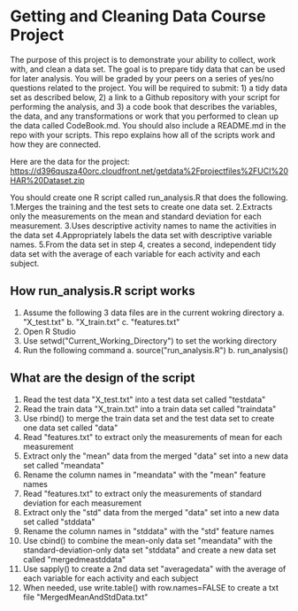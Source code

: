 Getting and Cleaning Data Course Project
======================

The purpose of this project is to demonstrate your ability to collect, work with, and clean a data set. The goal is to prepare tidy data that can be used for later analysis. You will be graded by your peers on a series of yes/no questions related to the project. You will be required to submit: 1) a tidy data set as described below, 2) a link to a Github repository with your script for performing the analysis, and 3) a code book that describes the variables, the data, and any transformations or work that you performed to clean up the data called CodeBook.md. You should also include a README.md in the repo with your scripts. This repo explains how all of the scripts work and how they are connected.  

Here are the data for the project: 
https://d396qusza40orc.cloudfront.net/getdata%2Fprojectfiles%2FUCI%20HAR%20Dataset.zip 

You should create one R script called run_analysis.R that does the following. 
1.Merges the training and the test sets to create one data set.
2.Extracts only the measurements on the mean and standard deviation for each measurement. 
3.Uses descriptive activity names to name the activities in the data set
4.Appropriately labels the data set with descriptive variable names. 
5.From the data set in step 4, creates a second, independent tidy data set with the average of each variable for each activity and each subject.

## How run_analysis.R script works 
1. Assume the following 3 data files are in the current wokring directory
	a. "X_test.txt"
	b. "X_train.txt"
	c. "features.txt"
2. Open R Studio
3. Use setwd("Current_Working_Directory") to set the working directory
4. Run the following command
	a. source("run_analysis.R")
	b. run_analysis()

## What are the design of the script
1. Read the test data "X_test.txt" into a test data set called "testdata"
2. Read the train data "X_train.txt" into a train data set called "traindata"
3. Use rbind() to merge the train data set and the test data set to create one data set called "data"
4. Read "features.txt" to extract only the measurements of mean for each measurement
5. Extract only the "mean" data from the merged "data" set into a new data set called "meandata"
6. Rename the column names in "meandata" with the "mean" feature names
7. Read "features.txt" to extract only the measurements of standard deviation for each measurement
8. Extract only the "std" data from the merged "data" set into a new data set called "stddata"
9. Rename the column names in "stddata" with the "std" feature names
10. Use cbind() to combine the mean-only data set "meandata" with the standard-deviation-only data set "stddata" and create a new data set called "mergedmeastddata" 
11. Use sapply() to create a 2nd data set "averagedata" with the average of each variable for each activity and each subject
12. When needed, use write.table() with row.names=FALSE to create a txt file "MergedMeanAndStdData.txt"


